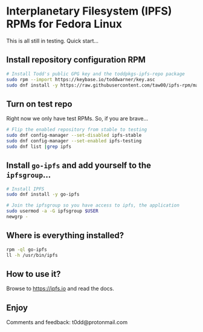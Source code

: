 # Interplanetary Filesystem (IPFS) RPMs for Fedora Linux

This is all still in testing. Quick start...

## Install repository configuration RPM
```sh
# Install Todd's public GPG key and the toddpkgs-ipfs-repo package
sudo rpm --import https://keybase.io/toddwarner/key.asc
sudo dnf install -y https://raw.githubusercontent.com/taw00/ipfs-rpm/master/toddpkgs-ipfs-repo-1.0-1.fc27.taw0.noarch.rpm
```

## Turn on test repo

Right now we only have test RPMs. So, if you are brave...
```sh
# Flip the enabled repository from stable to testing
sudo dnf config-manager --set-disabled ipfs-stable
sudo dnf config-manager --set-enabled ipfs-testing
sudo dnf list |grep ipfs
```

## Install `go-ipfs` and add yourself to the `ipfsgroup`...

```sh
# Install IPFS
sudo dnf install -y go-ipfs
```
```sh
# Join the ipfsgroup so you have access to ipfs, the application
sudo usermod -a -G ipfsgroup $USER
newgrp -
```

## Where is everything installed?
```sh
rpm -ql go-ipfs
ll -h /usr/bin/ipfs
```

## How to use it?

Browse to <https://ipfs.io> and read the docs.

## Enjoy

Comments and feedback: t0dd\@protonmail\.com
